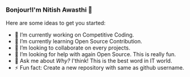 ### Bonjour!I'm Nitish Awasthi 👋

Here are some ideas to get you started:

- 🔭 I’m currently working on Competitive Coding.
- 🌱 I’m currently learning Open Source Contribution.
- 👯 I’m looking to collaborate on every projects.
- 🤔 I’m looking for help with again Open Source. This is really fun.
- 💬 Ask me about *Why?* I'think! This is the best word in IT world.
- ⚡ Fun fact: Create a new repository with same as github username.


